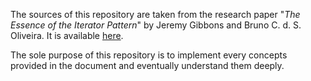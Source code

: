 The sources of this repository are taken from the research paper "_The Essence of the Iterator Pattern_" by Jeremy Gibbons and Bruno C. d. S. Oliveira. It is available [here](https://www.cs.ox.ac.uk/jeremy.gibbons/publications/iterator.pdf).

The sole purpose of this repository is to implement every concepts provided in the document and eventually understand them deeply.
